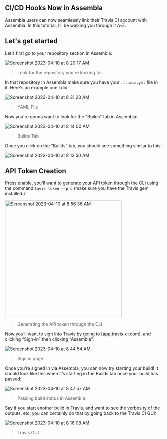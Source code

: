 ## CI/CD Hooks Now in Assembla

Assembla users can now seamlessly link their Travis CI account with Assembla. In this tutorial, I’ll be walking you through it A-Z. 

## Let's get started

Let’s first go to your repository section in Assembla: 

![Screenshot 2023-04-10 at 8 20 17 AM](https://user-images.githubusercontent.com/20936398/230939604-35ea81a9-09c4-4058-9721-75b37cac5b0f.png)

>Look for the repository you're looking for.

In that repository in Assembla make sure you have your `.travis.yml` file in it. Here's an example one I did: 

![Screenshot 2023-04-10 at 8 31 23 AM](https://user-images.githubusercontent.com/20936398/230939876-014b9442-3934-4632-b739-72dbc30d7dbc.png)

>YAML File

Now you're gonna want to look for the "Builds" tab in Assembla: 

![Screenshot 2023-04-10 at 8 14 00 AM](https://user-images.githubusercontent.com/20936398/230940010-dbe611d1-4276-460a-9e52-60b2ea176ed5.png)

>Builds Tab

Once you click on the “Builds” tab, you should see something similar to this:

![Screenshot 2023-04-10 at 8 13 50 AM](https://user-images.githubusercontent.com/20936398/230940092-d7739912-0622-4c60-9e5e-7b16ad1921ed.png)

## API Token Creation 

Press enable, you’ll want to generate your API token through the CLI using the command `tavis token –-pro` (make sure you have the Travis gem installed.)

<img width="373" alt="Screenshot 2023-04-10 at 8 56 36 AM" src="https://user-images.githubusercontent.com/20936398/230940816-80792609-6d38-431a-a09a-aefd6e7cf7a2.png">

>Generating the API token through the CLI

Now you’ll want to sign into Travis by going to [app.travis-ci.com], and clicking “Sign-in” then clicking “Assembla":

![Screenshot 2023-04-10 at 8 44 54 AM](https://user-images.githubusercontent.com/20936398/230940987-0fe32cd0-7488-436d-92fb-65f8d15a0a2f.png)

>Sign in page

Once you’re signed in via Assembla, you can now try starting your build! It should look like this when it’s starting in the Builds tab once your build has passed:

![Screenshot 2023-04-10 at 8 47 57 AM](https://user-images.githubusercontent.com/20936398/230941209-bd28ed76-8cde-46b5-b4a8-0b736a24ebc6.png)

>Passing build status in Assembla

Say if you start another build in Travis, and want to see the verbosity of the outputs, etc, you can certainly do that by going back to the Travis CI GUI:

![Screenshot 2023-04-10 at 8 16 08 AM](https://user-images.githubusercontent.com/20936398/230941434-831f6f4e-f925-4b83-ad00-c6bb512588b0.png)

>Travis GUI

